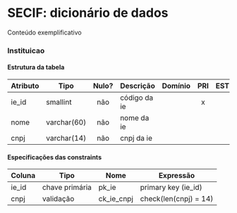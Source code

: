 # SECIF: dicionário de dados

  Conteúdo exemplificativo
  
### Instituicao

#### Estrutura da tabela

| Atributo | Tipo | Nulo? | Descrição | Domínio | PRI | EST | CAN |
|---|---|:-:|---|---|:-:|:-:|:-:|
| ie_id | smallint | não | código da ie | | x | | |
| nome | varchar(60) | não | nome da ie | | | |
| cnpj | varchar(14) | não | cnpj da ie | | | | x |

#### Especificações das constraints

| Coluna | Tipo | Nome | Expressão |
|---|---|---|---|
| ie_id | chave primária | pk_ie | primary key (ie_id) |
| cnpj | validação | ck_ie_cnpj | check(len(cnpj) = 14) |
